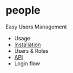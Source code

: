 # people
Easy Users Management

* Usage
* [Installation](https://github.com/konforti/people/wiki/Installation)
* Users & Roles
* [API](https://github.com/konforti/people/wiki/API)
* Login flow
